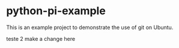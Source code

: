 # python-pi-example


This is an example project to demonstrate the use of git on Ubuntu.

teste 2
make a change here